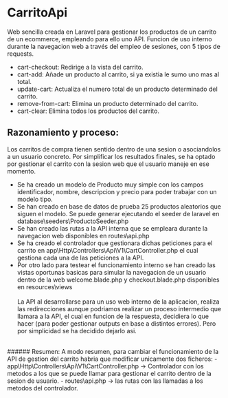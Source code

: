 # CarritoApi
Web sencilla creada en Laravel para gestionar los productos de un carrito de un ecommerce, empleando para ello uno API.
Funcion de uso interno durante la navegacion web a través del empleo de sesiones, con 5 tipos de requests.

- cart-checkout: Redirige a la vista del carrito.
- cart-add: Añade un producto al carrito, si ya existia le sumo uno mas al total.
- update-cart: Actualiza el numero total de un producto determinado del carrito.
- remove-from-cart: Elimina un producto determinado del carrito.
- cart-clear: Elimina todos los productos del carrito.

## Razonamiento y proceso: <br>
Los carritos de compra tienen sentido dentro de una sesion o asociandolos a un usuario concreto. Por simplificar los resultados finales,
se ha optado por gestionar el carrito con la sesion web que el usuario maneje en ese momento. <br>
- Se ha creado un modelo de Producto muy simple con los campos identificador, nombre, descripcion y precio para poder trabajar con un modelo tipo.<br>
- Se han creado en base de datos de prueba 25 productos aleatorios que siguen el modelo. Se puede generar ejecutando el seeder de laravel en
database\seeders\ProductoSeeder.php <br>
- Se han creado las rutas a la API interna que se empleara durante la navegacion web disponibles en routes\api.php<br>
- Se ha creado el controlador que gestionara dichas peticiones para el carrito en app\Http\Controllers\Api\V1\CartController.php el cual gestiona cada una de las peticiones a la API. <br>
- Por otro lado para testear el funcionamiento interno se han creado las vistas oportunas basicas para simular la navegacion de un usuario dentro de la web
welcome.blade.php y checkout.blade.php disponibles en resources\views
<br><br>
La API al desarrollarse para un uso web interno de la aplicacion, realiza las redirecciones aunque podriamos realizar un proceso intermedio que llamara a la API, el cual en funcion de la respuesta, decidiera lo que hacer (para poder gestionar outputs en base a distintos errores).
Pero por simplicidad se ha decidido dejarlo asi.
<br>
###### Resumen:
A modo resumen, para cambiar el funcionamiento de la API de gestion del carrito habria que modificar unicamente dos ficheros:
- app\Http\Controllers\Api\V1\CartController.php -> Controlador con los metodos a los que se puede llamar para gestionar el carrito dentro de la sesion de usuario.
- routes\api.php -> las rutas con las llamadas a los metodos del controlador.

